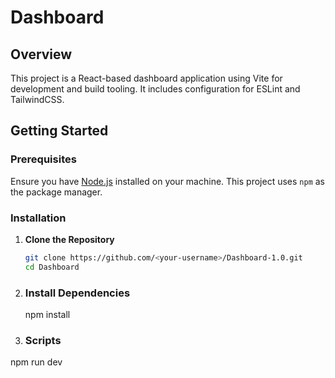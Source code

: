 # Dashboard

## Overview

This project is a React-based dashboard application using Vite for development and build tooling. It includes configuration for ESLint and TailwindCSS.

## Getting Started

### Prerequisites

Ensure you have [Node.js](https://nodejs.org/) installed on your machine. This project uses `npm` as the package manager.

### Installation

1. **Clone the Repository**

   ```sh
   git clone https://github.com/<your-username>/Dashboard-1.0.git
   cd Dashboard
2. ### Install Dependencies
   npm install

3. ### Scripts

  npm run dev

